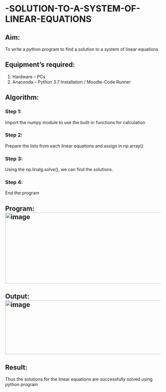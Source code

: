 # -SOLUTION-TO-A-SYSTEM-OF-LINEAR-EQUATIONS
## Aim:
To write a python program to find a solution to a system of linear equations.
## Equipment’s required:
1. 	Hardware – PCs
2. 	Anaconda – Python 3.7 Installation / Moodle-Code Runner
## Algorithm:
### Step 1: 
Import the numpy module to use the built-in functions for calculation
### Step 2: 
Prepare the lists from each linear equations and assign in np.array()
### Step 3: 
Using the np.linalg.solve(), we can find the solutions.
### Step 4: 
End the program
## Program:<img width="708" height="230" alt="image" src="https://github.com/user-attachments/assets/d93d2951-4e4c-4cbc-a250-ccdb0053c245" />


## Output:<img width="555" height="175" alt="image" src="https://github.com/user-attachments/assets/6dc72507-3cc0-4072-8f30-aa799a1e2b9e" />


## Result: 
Thus the solutions for the linear equations are successfully solved using python program

